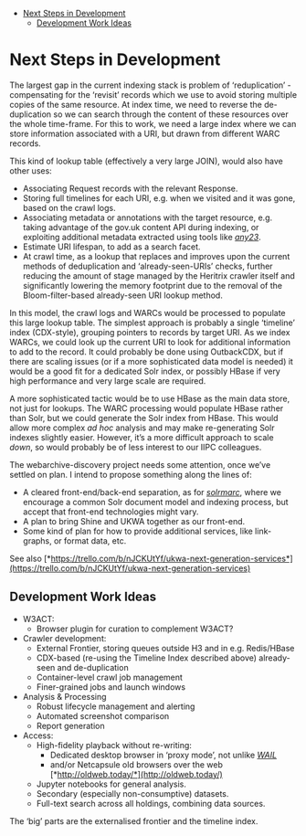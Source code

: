 
<!-- MarkdownTOC depth=2 autolink=true bracket=round lowercase_only_ascii=true -->

- [Next Steps in Development](#next-steps-in-development)
    - [Development Work Ideas](#development-work-ideas)

<!-- /MarkdownTOC -->

Next Steps in Development
=========================

The largest gap in the current indexing stack is problem of ‘reduplication’ - compensating for the ‘revisit’ records which we use to avoid storing multiple copies of the same resource. At index time, we need to reverse the de-duplication so we can search through the content of these resources over the whole time-frame. For this to work, we need a large index where we can store information associated with a URI, but drawn from different WARC records.

This kind of lookup table (effectively a very large JOIN), would also have other uses:

-   Associating Request records with the relevant Response.
-   Storing full timelines for each URI, e.g. when we visited and it was gone, based on the crawl logs.
-   Associating metadata or annotations with the target resource, e.g. taking advantage of the gov.uk content API during indexing, or exploiting additional metadata extracted using tools like [*any23*](https://any23.apache.org/).
-   Estimate URI lifespan, to add as a search facet.
-   At crawl time, as a lookup that replaces and improves upon the current methods of deduplication and ‘already-seen-URIs’ checks, further reducing the amount of stage managed by the Heritrix crawler itself and significantly lowering the memory footprint due to the removal of the Bloom-filter-based already-seen URI lookup method.

In this model, the crawl logs and WARCs would be processed to populate this large lookup table. The simplest approach is probably a single ‘timeline’ index (CDX-style), grouping pointers to records by target URI. As we index WARCs, we could look up the current URI to look for additional information to add to the record. It could probably be done using OutbackCDX, but if there are scaling issues (or if a more sophisticated data model is needed) it would be a good fit for a dedicated Solr index, or possibly HBase if very high performance and very large scale are required.

A more sophisticated tactic would be to use HBase as the main data store, not just for lookups. The WARC processing would populate HBase rather than Solr, but we could generate the Solr index from HBase. This would allow more complex *ad hoc* analysis and may make re-generating Solr indexes slightly easier. However, it’s a more difficult approach to scale *down*, so would probably be of less interest to our IIPC colleagues.

The webarchive-discovery project needs some attention, once we’ve settled on plan. I intend to propose something along the lines of:

-   A cleared front-end/back-end separation, as for [*solrmarc*](https://github.com/solrmarc), where we encourage a common Solr document model and indexing process, but accept that front-end technologies might vary.
-   A plan to bring Shine and UKWA together as our front-end.
-   Some kind of plan for how to provide additional services, like link-graphs, or format data, etc.

See also [*https://trello.com/b/nJCKUtYf/ukwa-next-generation-services*](https://trello.com/b/nJCKUtYf/ukwa-next-generation-services)

Development Work Ideas
----------------------

-   W3ACT:
    -   Browser plugin for curation to complement W3ACT?
-   Crawler development:
    -   External Frontier, storing queues outside H3 and in e.g. Redis/HBase
    -   CDX-based (re-using the Timeline Index described above) already-seen and de-duplication
    -   Container-level crawl job management
    -   Finer-grained jobs and launch windows
-   Analysis & Processing
    -   Robust lifecycle management and alerting
    -   Automated screenshot comparison
    -   Report generation
-   Access:
    -   High-fidelity playback without re-writing:
        -   Dedicated desktop browser in ‘proxy mode’, not unlike [*WAIL*](https://github.com/N0taN3rd/wail)
        -   and/or Netcapsule old browsers over the web [*http://oldweb.today/*](http://oldweb.today/)
    -   Jupyter notebooks for general analysis.
    -   Secondary (especially non-consumptive) datasets.
    -   Full-text search across all holdings, combining data sources.

The ‘big’ parts are the externalised frontier and the timeline index.
